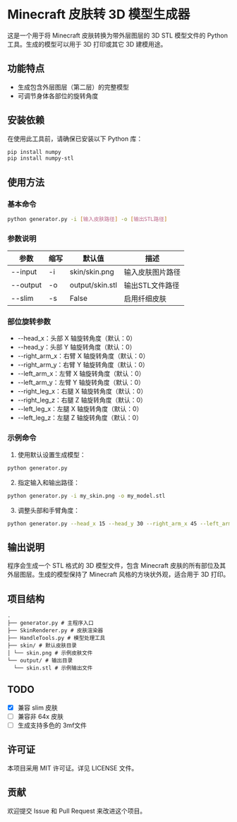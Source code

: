 # Minecraft 皮肤转 3D 模型生成器

这是一个用于将 Minecraft 皮肤转换为带外层图层的 3D STL 模型文件的 Python 工具。生成的模型可以用于 3D 打印或其它 3D 建模用途。

## 功能特点

- 生成包含外层图层（第二层）的完整模型
- 可调节身体各部位的旋转角度

## 安装依赖

在使用此工具前，请确保已安装以下 Python 库：

```bash
pip install numpy
pip install numpy-stl
```

## 使用方法

### 基本命令
```bash
python generator.py -i [输入皮肤路径] -o [输出STL路径]
```

### 参数说明

| 参数       | 缩写 | 默认值             | 描述        |
|----------|----|-----------------|-----------|
| --input  | -i | skin/skin.png   | 输入皮肤图片路径  |
| --output | -o | output/skin.stl | 输出STL文件路径 |
| --slim   | -s | False           | 启用纤细皮肤    |

### 部位旋转参数

- --head_x：头部 X 轴旋转角度（默认：0）
- --head_y：头部 Y 轴旋转角度（默认：0）
- --right_arm_x：右臂 X 轴旋转角度（默认：0）
- --right_arm_y：右臂 Y 轴旋转角度（默认：0）
- --left_arm_x：左臂 X 轴旋转角度（默认：0）
- --left_arm_y：左臂 Y 轴旋转角度（默认：0）
- --right_leg_x：右腿 X 轴旋转角度（默认：0）
- --right_leg_z：右腿 Z 轴旋转角度（默认：0）
- --left_leg_x：左腿 X 轴旋转角度（默认：0）
- --left_leg_z：左腿 Z 轴旋转角度（默认：0）

### 示例命令

1. 使用默认设置生成模型：
```bash
python generator.py
```
2. 指定输入和输出路径：
```bash
python generator.py -i my_skin.png -o my_model.stl
```
3. 调整头部和手臂角度：
```bash
python generator.py --head_x 15 --head_y 30 --right_arm_x 45 --left_arm_x -20
```

## 输出说明

程序会生成一个 STL 格式的 3D 模型文件，包含 Minecraft 皮肤的所有部位及其外层图层。生成的模型保持了 Minecraft 风格的方块状外观，适合用于 3D 打印。

## 项目结构
```
.
├── generator.py # 主程序入口
├── SkinRenderer.py # 皮肤渲染器
├── HandleTools.py # 模型处理工具
├── skin/ # 默认皮肤目录
│ └── skin.png # 示例皮肤文件
└── output/ # 输出目录
  └── skin.stl # 示例输出文件
```

## TODO
+ [x] 兼容 slim 皮肤
+ [ ] 兼容非 64x 皮肤
+ [ ] 生成支持多色的 3mf文件

##  许可证
本项目采用 MIT 许可证。详见 LICENSE 文件。

## 贡献
欢迎提交 Issue 和 Pull Request 来改进这个项目。
